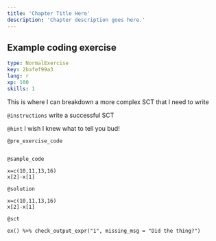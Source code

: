 ```yaml
---
title: 'Chapter Title Here'
description: 'Chapter description goes here.'
---
```


## Example coding exercise

```yaml
type: NormalExercise
key: 2bafef99a3
lang: r
xp: 100
skills: 1
```

This is where I can breakdown a more complex SCT that I need to write

`@instructions`
write a successful SCT

`@hint`
I wish I knew what to tell you bud!

`@pre_exercise_code`
```{r}

```

`@sample_code`
```{r}
x=c(10,11,13,16)
x[2]-x[1]
```

`@solution`
```{r}
x=c(10,11,13,16)
x[2]-x[1]
```

`@sct`
```{r}
ex() %>% check_output_expr("1", missing_msg = "Did the thing?")
```
